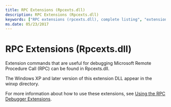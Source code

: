 ```yaml
---
title: RPC Extensions (Rpcexts.dll)
description: RPC Extensions (Rpcexts.dll)
keywords: ["RPC extensions (rpcexts.dll), complete listing", "extensions, RPC"]
ms.date: 05/23/2017
---
```


# RPC Extensions (Rpcexts.dll)

Extension commands that are useful for debugging Microsoft Remote Procedure Call (RPC) can be found in Rpcexts.dll.

The Windows XP and later version of this extension DLL appear in the winxp directory.

For more information about how to use these extensions, see [Using the RPC Debugger Extensions](../debugger/using-the-rpc-debugger-extensions.md).


